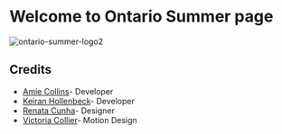 # Welcome to Ontario Summer page
![ontario-summer-logo2](https://user-images.githubusercontent.com/43183038/74216817-9308d100-4c73-11ea-88be-0f182b3084c4.png)

## Credits
- [Amie Collins](https://github.com/amiecollins)- Developer
- [Keiran Hollenbeck](https://github.com/kmankeiran)- Developer
- [Renata Cunha](https://github.com/Re-01)- Designer
- [Victoria Collier](https://github.com/vcollier)- Motion Design


